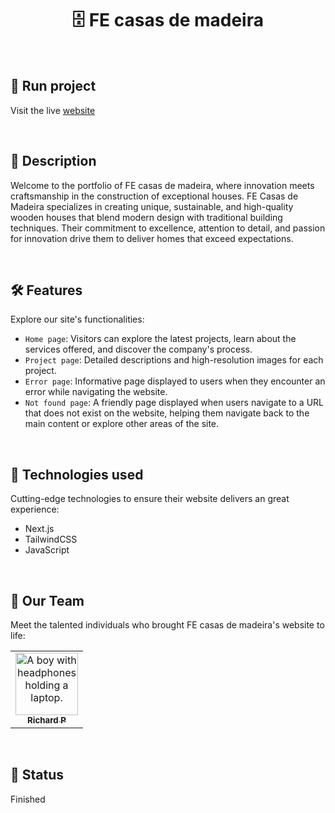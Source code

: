 <h1 align="center">🗄️ FE casas de madeira</h1>

<br>

## 🚀 Run project

Visit the live [website](https://fecasasdemadeira.com.br)

<br>

## 📝 Description

Welcome to the portfolio of FE casas de madeira, where innovation meets craftsmanship in the construction of exceptional houses. FE Casas de Madeira specializes in creating unique, sustainable, and high-quality wooden houses that blend modern design with traditional building techniques. Their commitment to excellence, attention to detail, and passion for innovation drive them to deliver homes that exceed expectations.

<br/>

## 🛠️ Features

Explore our site's functionalities:

- `Home page`: Visitors can explore the latest projects, learn about the services offered, and discover the company's process.
- `Project page`: Detailed descriptions and high-resolution images for each project.
- `Error page`: Informative page displayed to users when they encounter an error while navigating the website.
- `Not found page`: A friendly page displayed when users navigate to a URL that does not exist on the website, helping them navigate back to the main content or explore other areas of the site.

<br/>

## 🔧 Technologies used

Cutting-edge technologies to ensure their website delivers an great experience:

- Next.js
- TailwindCSS
- JavaScript

<br>

## 🤝 Our Team

Meet the talented individuals who brought FE casas de madeira's website to life:

<table>
  <tr>
    <td align="center">
      <a href="https://github.com/Richard-Passos">
        <img src="https://img.freepik.com/vetores-premium/desenho-de-desenho-animado-de-um-programador_29937-8176.jpg" width="100px;" alt="A boy with headphones holding a laptop."/><br>
        <sub>
          <b>Richard P</b>
        </sub>
      </a>
    </td>
  </tr>
</table>

<br>

## 🎯 Status

Finished
